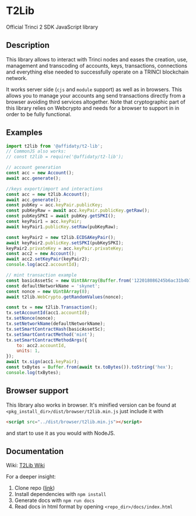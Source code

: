 # T2Lib

Official Trinci 2 SDK JavaScript library

## Description

This library allows to interact with Trinci nodes and eases the creation, use, management and transcoding of accounts, keys, transactions, connections and everything else needed to successfully operate on a TRINCI blockchain network.

It works server side (`cjs` and `module` support) as well as in browsers. This allows you to manage your accounts ang send transactions directly from a browser avoiding third services altogether. Note that cryptographic part of this library relies on Webcrypto and needs for a browser to support in in order to be fully functional.

## Examples

```javascript
import t2lib from '@affidaty/t2-lib';
// CommonJS also works:
// const t2lib = require('@affidaty/t2-lib');

// account generation
const acc = new Account();
await acc.generate();

//keys export/import and interactions
const acc = new t2lib.Account();
await acc.generate();
const pubKey = acc.keyPair.publicKey;
const pubKeyRaw = await acc.keyPair.publicKey.getRaw();
const pubKeySPKI = await pubKey.getSPKI();
const keyPair1 = acc.keyPair;
await keyPair1.publicKey.setRaw(pubKeyRaw);

const keyPair2 = new t2lib.ECDSAKeyPair();
await keyPair2.publicKey.setSPKI(pubKeySPKI);
keyPair2.privateKey = acc.keyPair.privateKey;
const acc2 = new Account();
await acc2.setKeyPair(keyPair2);
console.log(acc2.accountId);

// mint transaction example
const basicAssetSc = new Uint8Array(Buffer.from('122018086245b6ac31b4b71a3c3c7aa57964052741873d8b93e876f883694feaed48', 'hex'));
const defaultNetworkName = 'skynet';
const nonce = new Uint8Array(8);
await t2lib.WebCrypto.getRandomValues(nonce);

const tx = new t2lib.Transaction();
tx.setAccountId(acc1.accountId);
tx.setNonce(nonce);
tx.setNetworkName(defaultNetworkName);
tx.setSmartContractHash(basicAssetSc);
tx.setSmartContractMethod('mint');
tx.setSmartContractMethodArgs({
    to: acc2.accountId,
    units: 1,
});
await tx.sign(acc1.keyPair);
const txBytes = Buffer.from(await tx.toBytes()).toString('hex');
console.log(txBytes);
```

## Browser support

This library also works in browser. It's minified version can be found at `<pkg_install_dir>/dist/browser/t2lib.min.js`
just include it with
```html
<script src="../dist/browser/t2lib.min.js"></script>
```
and start to use it as you would with NodeJS.

## Documentation

Wiki: [T2Lib Wiki](wiki/index.md)

For a deeper insight:
   1. Clone repo ([link](https://github.com/Affidaty-spa/T2-lib.git))
   2. Install dependencies with `npm install`
   3. Generate docs with `npm run docs`
   4. Read docs in html format by opening `<repo_dir>/docs/index.html`
